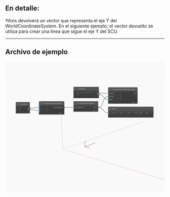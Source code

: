 ## En detalle:
YAxis devolverá un vector que representa el eje Y del WorldCoordinateSystem. En el siguiente ejemplo, el vector devuelto se utiliza para crear una línea que sigue el eje Y del SCU.
___
## Archivo de ejemplo

![YAxis](./Autodesk.DesignScript.Geometry.CoordinateSystem.YAxis_img.jpg)


